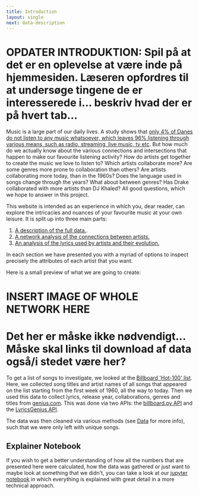 ```yaml
---
title: Introduction
layout: single
next: data-description
---
```

# OPDATER INTRODUKTION: Spil på at det er en oplevelse at være inde på hjemmesiden. Læseren opfordres til at undersøge tingene de er interesserede i... beskriv hvad der er på hvert tab...

Music is a large part of our daily lives. A study shows that [only 4% of Danes do not listen to any music whatsoever, which leaves 96% listening through various means, such as radio, streaming, live music, tv etc](https://www.dst.dk/da/Statistik/emner/kultur-og-fritid/musik/musikvaner). But how much do we actually know about the various connections and intersections that happen to make our favourite listening activity? How do artists get together to create the music we love to listen to? Which artists collaborate more? Are some genres more prone to collaboration than others? Are artists collaborating more today, than in the 1960s? Does the language used in songs change through the years? What about between genres? Has Drake collaborated with more artists than DJ Khaled? All good questions, which we hope to answer in this project.

This website is intended as an experience in which you, dear reader, can explore the intricacies and nuances of your favourite music at your own leisure. It is split up into three main parts:
1. [A description of the full data.](./data-description).
2. [A network analysis of the connections between artists.](./network-analysis)
3. [An analysis of the lyrics used by artists and their evolution.](./text-analysis)

In each section we have presented you with a myriad of options to inspect precisely the attributes of each artist that you want.

Here is a small preview of what we are going to create:

# INSERT IMAGE OF WHOLE NETWORK HERE

# Det her er måske ikke nødvendigt... Måske skal links til download af data også/i stedet være her?
To get a list of songs to investigate, we looked at the [Billboard 'Hot-100' list](https://www.billboard.com/charts/hot-100/). Here, we collected song titles and artist names of all songs that appeared on the list starting from the first week of 1960, all the way to today. Then we used this data to collect lyrics, release year, collaborations, genres and titles from [genius.com](https://genius.com/Rick-astley-never-gonna-give-you-up-lyrics). This was done via two APIs: the [billboard.py API](https://github.com/guoguo12/billboard-charts) and the [LyricsGenius API](https://lyricsgenius.readthedocs.io/en/master/).

The data was then cleaned via various methods (see [Data](./data-description) for more info), such that we were only left with unique songs.


## Explainer Notebook
If you wish to get a better understanding of how all the numbers that are presented here were calculated, how the data was gathered or just want to maybe look at something that we didn't, you can take a look at our [jupyter notebook](explainer-notebook.html) in which everything is explained with great detail in a more technical approach.
